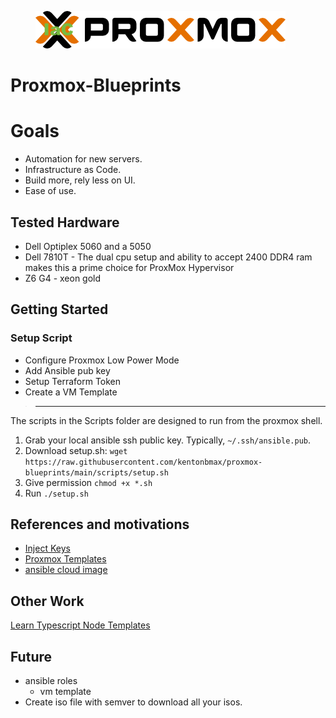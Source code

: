 <figure>
  <img
  src="assets/proxmos.png"
  alt="ProxMox Blueprints">
  <figcaption></figcaption>
</figure>

# Proxmox-Blueprints

# Goals
- Automation for new servers.
- Infrastructure as Code.
- Build more, rely less on UI.
- Ease of use. 

## Tested Hardware
- Dell Optiplex 5060 and a 5050
- Dell 7810T - The dual cpu setup and ability to accept 2400 DDR4 ram makes this a prime choice for ProxMox Hypervisor
- Z6 G4 - xeon gold

## Getting Started

### Setup Script
* Configure Proxmox Low Power Mode
* Add Ansible pub key
* Setup Terraform Token
* Create a VM Template

> ----------------------------------------------------------------------------
The scripts in the Scripts folder are designed to run from the proxmox shell.

1. Grab your local ansible ssh public key. Typically, `~/.ssh/ansible.pub`.
1. Download setup.sh:
   `wget https://raw.githubusercontent.com/kentonbmax/proxmox-blueprints/main/scripts/setup.sh`
1. Give permission `chmod +x *.sh`
1. Run `./setup.sh`   
   
## References and motivations
- [Inject Keys](https://www.cyberciti.biz/faq/how-to-add-ssh-public-key-to-qcow2-linux-cloud-images-using-virt-sysprep/)
- [Proxmox Templates](https://pve.proxmox.com/wiki/VM_Templates_and_Clones)
- [ansible cloud image](https://ronamosa.io/docs/engineer/LAB/proxmox-cloudinit/)

## Other Work
[Learn Typescript Node Templates](https://learntnt.com)

## Future
* ansible roles   
   * vm template
* Create iso file with semver to download all your isos. 